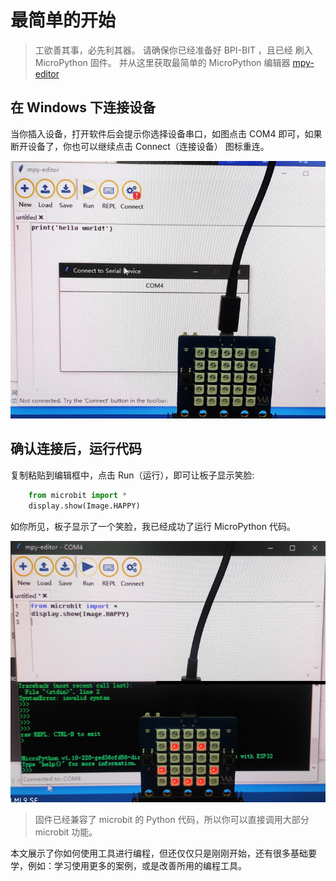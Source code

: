 最简单的开始
============

> 工欲善其事，必先利其器。
> 请确保你已经准备好 BPI-BIT ，且已经 刷入 MicroPython 固件。
> 并从这里获取最简单的 MicroPython 编辑器 [mpy-editor](https://github.com/BPI-STEAM/mpy-editor)

在 Windows 下连接设备
---------------------

当你插入设备，打开软件后会提示你选择设备串口，如图点击 COM4 即可，如果断开设备了，你也可以继续点击 Connect（连接设备） 图标重连。

![](../assets/micropython/simple_use/ready.png)

确认连接后，运行代码
--------------------

复制粘贴到编辑框中，点击 Run（运行），即可让板子显示笑脸:

```python
    from microbit import *
    display.show(Image.HAPPY)
```
如你所见，板子显示了一个笑脸，我已经成功了运行 MicroPython 代码。

![](../assets/micropython/simple_use/display.png)


> 固件已经兼容了 microbit 的 Python 代码，所以你可以直接调用大部分 microbit 功能。

本文展示了你如何使用工具进行编程，但还仅仅只是刚刚开始，还有很多基础要学，例如：学习使用更多的案例，或是改善所用的编程工具。